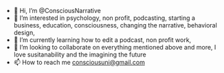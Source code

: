 - 👋 Hi, I’m @ConsciousNarrative
- 👀 I’m interested in psychology, non profit, podcasting, starting a business, education, consciousness, changing the narrative, behavioral design,  
- 🌱 I’m currently learning how to edit a podcast, non profit work, 
- 💞️ I’m looking to collaborate on everything mentioned above and more, I love susitanability and the imagining the future 
- 📫 How to reach me consciousuni@gmail.com

<!---
ConsciousNarrative/ConsciousNarrative is a ✨ special ✨ repository because its `README.md` (this file) appears on your GitHub profile.
You can click the Preview link to take a look at your changes.
--->
